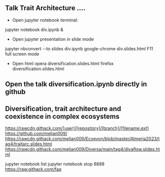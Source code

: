 ## Talk Trait Architecture ....

* Open jupyter notebook terminal: 

jupyter notebook div.ipynb &

* Open jupyter presentation in slide mode

jupyter nbconvert --to slides div.ipynb
google-chrome div.slides.html
F11 full screen mode

* Open html 
opera diversification.slides.html
firefox diversification.slides.html

## Open the talk diversification.ipynb directly in github


## Diversification, trait architecture and coexistence in complex ecosystems



https://rawcdn.githack.com/[user]/[repository]/[branch]/[filename.ext]
https://github.com/melian009/
https://rawcdn.githack.com/melian009/Ecoevon/blob/master/Almeria2023/tag4/traitarc.slides.html
https://rawcdn.githack.com/melian009/Diversa/main/tag4/divaflow.slides.html



jupyter notebook list
jupyter notebook stop 8888
https://raw.githack.com/faq
